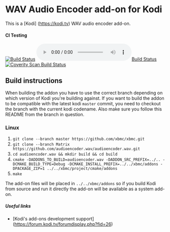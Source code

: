# WAV Audio Encoder add-on for Kodi

This is a [Kodi] (https://kodi.tv) WAV audio encoder add-on.

#### CI Testing
[![Build Status](https://travis-ci.org/xbmc/audioencoder.wav.svg?branch=Matrix)](https://travis-ci.org/xbmc/audioencoder.wav/branches)
[![Build Status](https://dev.azure.com/teamkodi/binary-addons/_apis/build/status/xbmc.audioencoder.wav?branchName=Matrix)](https://dev.azure.com/teamkodi/binary-addons/_build/latest?definitionId=24&branchName=Matrix)
[![Coverity Scan Build Status](https://scan.coverity.com/projects/5120/badge.svg)](https://scan.coverity.com/projects/5120)
<!--- [![Build Status](https://ci.appveyor.com/api/projects/status/github/xbmc/audioencoder.wav?branch=Matrix&svg=true)](https://ci.appveyor.com/project/xbmc/audioencoder-wav?branch=Matrix) -->

## Build instructions

When building the addon you have to use the correct branch depending on which version of Kodi you're building against.
If you want to build the addon to be compatible with the latest kodi `master` commit, you need to checkout the branch with the current kodi codename.
Also make sure you follow this README from the branch in question.

### Linux

1. `git clone --branch master https://github.com/xbmc/xbmc.git`
2. `git clone --branch Matrix https://github.com/audioencoder.wav/audioencoder.wav.git`
3. `cd audioencoder.wav && mkdir build && cd build`
4. `cmake -DADDONS_TO_BUILD=audioencoder.wav -DADDON_SRC_PREFIX=../.. -DCMAKE_BUILD_TYPE=Debug -DCMAKE_INSTALL_PREFIX=../../xbmc/addons -DPACKAGE_ZIP=1 ../../xbmc/project/cmake/addons`
5. `make`

The add-on files will be placed in `../../xbmc/addons` so if you build Kodi from source and run it directly 
the add-on will be available as a system add-on.

##### Useful links

* [Kodi's add-ons development support] (https://forum.kodi.tv/forumdisplay.php?fid=26)
